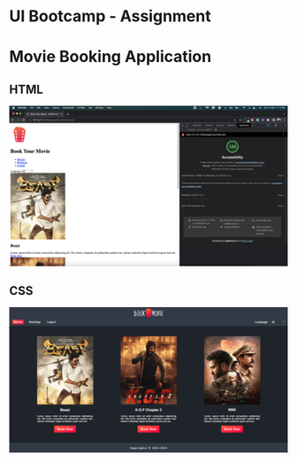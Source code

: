 # UI Bootcamp - Assignment

# Movie Booking Application

## HTML
![HTML complete image](images/movie-booking-HTML.png)
## CSS
![HTML complete image](images/movie-booking-CSS.png)
